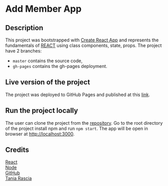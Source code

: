 # Add Member App


## Description

This project was bootstrapped with [Create React App](https://github.com/facebook/create-react-app) and represents the fundamentals
of [REACT](https://reactjs.org/) using class components, state, props.
The project have 2 branches:
  * `master` contains the source code,
  * `gh-pages` contains the gh-pages deployment.


## Live version of the project

The project was deployed to GitHub Pages and published at this [link](https://valermuresan.github.io/2020-Add-App-React/).


## Run the project locally

The user can clone the project from the [repository](https://github.com/ValerMuresan/2020-Add-App-React.git).
Go to the root directory of the project install npm and run `npm start`.
The app will be open in browser at [http://localhost:3000](http://localhost:3000).


## Credits

[React](https://reactjs.org/)<br/>
[Node](https://nodejs.org/en/)<br/>
[GitHub](https://github.com/)<br/>
[Tania Rascia](https://github.com/taniarascia/react-tutorial)
